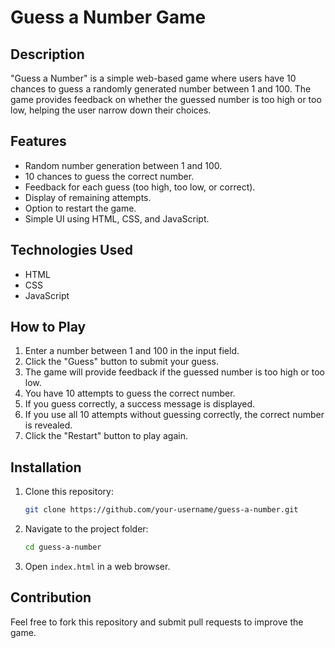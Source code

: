 # Guess a Number Game

## Description

"Guess a Number" is a simple web-based game where users have 10 chances to guess a randomly generated number between 1 and 100. The game provides feedback on whether the guessed number is too high or too low, helping the user narrow down their choices.

## Features

- Random number generation between 1 and 100.
- 10 chances to guess the correct number.
- Feedback for each guess (too high, too low, or correct).
- Display of remaining attempts.
- Option to restart the game.
- Simple  UI using HTML, CSS, and JavaScript.

## Technologies Used

- HTML
- CSS
- JavaScript

## How to Play

1. Enter a number between 1 and 100 in the input field.
2. Click the "Guess" button to submit your guess.
3. The game will provide feedback if the guessed number is too high or too low.
4. You have 10 attempts to guess the correct number.
5. If you guess correctly, a success message is displayed.
6. If you use all 10 attempts without guessing correctly, the correct number is revealed.
7. Click the "Restart" button to play again.

## Installation

1. Clone this repository:
   ```bash
   git clone https://github.com/your-username/guess-a-number.git
   ```
2. Navigate to the project folder:
   ```bash
   cd guess-a-number
   ```
3. Open `index.html` in a web browser.

## Contribution

Feel free to fork this repository and submit pull requests to improve the game.

##

